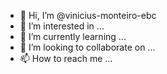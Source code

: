 - 👋 Hi, I’m @vinicius-monteiro-ebc
- 👀 I’m interested in ...
- 🌱 I’m currently learning ...
- 💞️ I’m looking to collaborate on ...
- 📫 How to reach me ...

<!---
vinicius-monteiro-ebc/vinicius-monteiro-ebc is a ✨ special ✨ repository because its `README.md` (this file) appears on your GitHub profile.
You can click the Preview link to take a look at your changes.
--->
